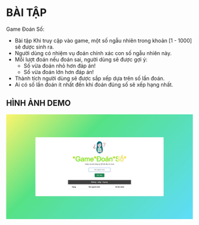# BÀI TẬP
Game Đoán Số:
- Bài tập Khi truy cập vào game, một số ngẫu nhiên trong khoản [1 - 1000] sẽ được sinh ra.
- Người dùng có nhiệm vụ đoán chính xác con số ngẫu nhiên này.
- Mỗi lượt đoán nếu đoán sai, người dùng sẽ được gợi ý:
    - Số vừa đoán nhỏ hơn đáp án!
    - Số vừa đoán lớn hơn đáp án!
- Thành tích người dùng sẽ được sắp xếp dựa trên số lần đoán.
- Ai có số lần đoán ít nhất đến khi đoán đúng số sẽ xếp hạng nhất.

## HÌNH ẢNH DEMO
<p align="center">
<img src="https://raw.githubusercontent.com/Tynab/JSP-Exercise/master/pic/0.jpg"></img>
</p>
